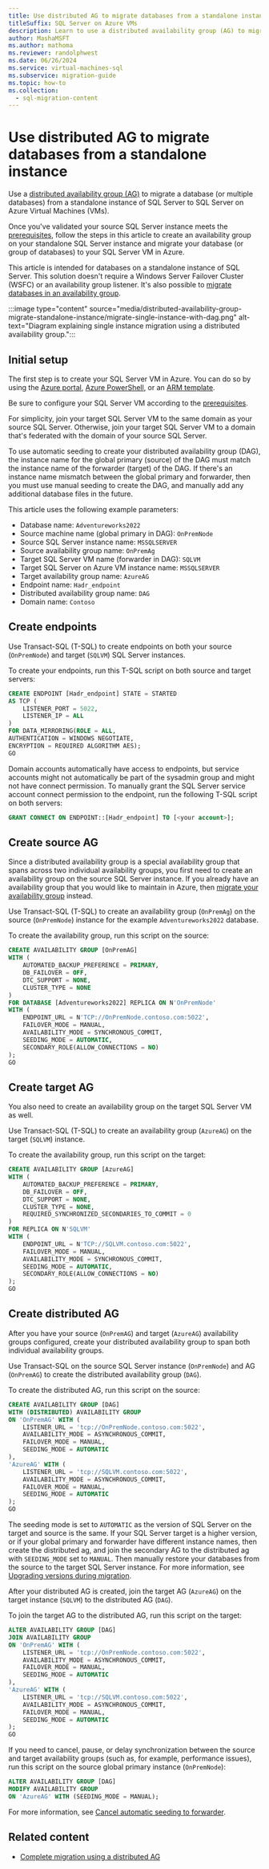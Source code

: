 ```yaml
---
title: Use distributed AG to migrate databases from a standalone instance
titleSuffix: SQL Server on Azure VMs
description: Learn to use a distributed availability group (AG) to migrate a database (or multiple databases) from a standalone instance of SQL Server to a target SQL Server on Azure VM.
author: MashaMSFT
ms.author: mathoma
ms.reviewer: randolphwest
ms.date: 06/26/2024
ms.service: virtual-machines-sql
ms.subservice: migration-guide
ms.topic: how-to
ms.collection:
  - sql-migration-content
---
```

# Use distributed AG to migrate databases from a standalone instance

Use a [distributed availability group (AG)](/sql/database-engine/availability-groups/windows/distributed-availability-groups) to migrate a database (or multiple databases) from a standalone instance of SQL Server to SQL Server on Azure Virtual Machines (VMs).

Once you've validated your source SQL Server instance meets the [prerequisites](distributed-availability-group-prerequisites.md), follow the steps in this article to create an availability group on your standalone SQL Server instance and migrate your database (or group of databases) to your SQL Server VM in Azure.

This article is intended for databases on a standalone instance of SQL Server. This solution doesn't require a Windows Server Failover Cluster (WSFC) or an availability group listener. It's also possible to [migrate databases in an availability group](distributed-availability-group-migrate-availability-group.md).

:::image type="content" source="media/distributed-availability-group-migrate-standalone-instance/migrate-single-instance-with-dag.png" alt-text="Diagram explaining single instance migration using a distributed availability group.":::

## Initial setup

The first step is to create your SQL Server VM in Azure. You can do so by using the [Azure portal](/azure/azure-sql/virtual-machines/windows/sql-vm-create-portal-quickstart), [Azure PowerShell](/azure/azure-sql/virtual-machines/windows/sql-vm-create-powershell-quickstart), or an [ARM template](/azure/azure-sql/virtual-machines/windows/create-sql-vm-resource-manager-template).

Be sure to configure your SQL Server VM according to the [prerequisites](distributed-availability-group-prerequisites.md).

For simplicity, join your target SQL Server VM to the same domain as your source SQL Server. Otherwise, join your target SQL Server VM to a domain that's federated with the domain of your source SQL Server.

To use automatic seeding to create your distributed availability group (DAG), the instance name for the global primary (source) of the DAG must match the instance name of the forwarder (target) of the DAG. If there's an instance name mismatch between the global primary and forwarder, then you must use manual seeding to create the DAG, and manually add any additional database files in the future.

This article uses the following example parameters:

- Database name: `Adventureworks2022`
- Source machine name (global primary in DAG): `OnPremNode`
- Source SQL Server instance name: `MSSQLSERVER`
- Source availability group name: `OnPremAg`
- Target SQL Server VM name (forwarder in DAG): `SQLVM`
- Target SQL Server on Azure VM instance name: `MSSQLSERVER`
- Target availability group name: `AzureAG`
- Endpoint name: `Hadr_endpoint`
- Distributed availability group name: `DAG`
- Domain name: `Contoso`

## Create endpoints

Use Transact-SQL (T-SQL) to create endpoints on both your source (`OnPremNode`) and target (`SQLVM`) SQL Server instances.

To create your endpoints, run this T-SQL script on both source and target servers:

```sql
CREATE ENDPOINT [Hadr_endpoint] STATE = STARTED
AS TCP (
    LISTENER_PORT = 5022,
    LISTENER_IP = ALL
)
FOR DATA_MIRRORING(ROLE = ALL,
AUTHENTICATION = WINDOWS NEGOTIATE,
ENCRYPTION = REQUIRED ALGORITHM AES);
GO
```

Domain accounts automatically have access to endpoints, but service accounts might not automatically be part of the sysadmin group and might not have connect permission. To manually grant the SQL Server service account connect permission to the endpoint, run the following T-SQL script on both servers:

```sql
GRANT CONNECT ON ENDPOINT::[Hadr_endpoint] TO [<your account>];
```

## Create source AG

Since a distributed availability group is a special availability group that spans across two individual availability groups, you first need to create an availability group on the source SQL Server instance. If you already have an availability group that you would like to maintain in Azure, then [migrate your availability group](distributed-availability-group-migrate-availability-group.md) instead.

Use Transact-SQL (T-SQL) to create an availability group (`OnPremAg`) on the source (`OnPremNode`) instance for the example `Adventureworks2022` database.

To create the availability group, run this script on the source:

```sql
CREATE AVAILABILITY GROUP [OnPremAG]
WITH (
    AUTOMATED_BACKUP_PREFERENCE = PRIMARY,
    DB_FAILOVER = OFF,
    DTC_SUPPORT = NONE,
    CLUSTER_TYPE = NONE
)
FOR DATABASE [Adventureworks2022] REPLICA ON N'OnPremNode'
WITH (
    ENDPOINT_URL = N'TCP://OnPremNode.contoso.com:5022',
    FAILOVER_MODE = MANUAL,
    AVAILABILITY_MODE = SYNCHRONOUS_COMMIT,
    SEEDING_MODE = AUTOMATIC,
    SECONDARY_ROLE(ALLOW_CONNECTIONS = NO)
);
GO
```

## Create target AG

You also need to create an availability group on the target SQL Server VM as well.

Use Transact-SQL (T-SQL) to create an availability group (`AzureAG`) on the target (`SQLVM`) instance.

To create the availability group, run this script on the target:

```sql
CREATE AVAILABILITY GROUP [AzureAG]
WITH (
    AUTOMATED_BACKUP_PREFERENCE = PRIMARY,
    DB_FAILOVER = OFF,
    DTC_SUPPORT = NONE,
    CLUSTER_TYPE = NONE,
    REQUIRED_SYNCHRONIZED_SECONDARIES_TO_COMMIT = 0
)
FOR REPLICA ON N'SQLVM'
WITH (
    ENDPOINT_URL = N'TCP://SQLVM.contoso.com:5022',
    FAILOVER_MODE = MANUAL,
    AVAILABILITY_MODE = SYNCHRONOUS_COMMIT,
    SEEDING_MODE = AUTOMATIC,
    SECONDARY_ROLE(ALLOW_CONNECTIONS = NO)
);
GO
```

## Create distributed AG

After you have your source (`OnPremAG`) and target (`AzureAG`) availability groups configured, create your distributed availability group to span both individual availability groups.

Use Transact-SQL on the source SQL Server instance (`OnPremNode`) and AG (`OnPremAG`) to create the distributed availability group (`DAG`).

To create the distributed AG, run this script on the source:

```sql
CREATE AVAILABILITY GROUP [DAG]
WITH (DISTRIBUTED) AVAILABILITY GROUP
ON 'OnPremAG' WITH (
    LISTENER_URL = 'tcp://OnPremNode.contoso.com:5022',
    AVAILABILITY_MODE = ASYNCHRONOUS_COMMIT,
    FAILOVER_MODE = MANUAL,
    SEEDING_MODE = AUTOMATIC
),
'AzureAG' WITH (
    LISTENER_URL = 'tcp://SQLVM.contoso.com:5022',
    AVAILABILITY_MODE = ASYNCHRONOUS_COMMIT,
    FAILOVER_MODE = MANUAL,
    SEEDING_MODE = AUTOMATIC
);
GO
```

The seeding mode is set to `AUTOMATIC` as the version of SQL Server on the target and source is the same. If your SQL Server target is a higher version, or if your global primary and forwarder have different instance names, then create the distributed ag, and join the secondary AG to the distributed ag with `SEEDING_MODE` set to `MANUAL`. Then manually restore your databases from the source to the target SQL Server instance. For more information, see [Upgrading versions during migration](/sql/database-engine/availability-groups/windows/distributed-availability-groups#cautions-when-using-distributed-availability-groups-to-migrate-to-higher-sql-server-versions).

After your distributed AG is created, join the target AG (`AzureAG`) on the target instance (`SQLVM`) to the distributed AG (`DAG`).

To join the target AG to the distributed AG, run this script on the target:

```sql
ALTER AVAILABILITY GROUP [DAG]
JOIN AVAILABILITY GROUP
ON 'OnPremAG' WITH (
    LISTENER_URL = 'tcp://OnPremNode.contoso.com:5022',
    AVAILABILITY_MODE = ASYNCHRONOUS_COMMIT,
    FAILOVER_MODE = MANUAL,
    SEEDING_MODE = AUTOMATIC
),
'AzureAG' WITH (
    LISTENER_URL = 'tcp://SQLVM.contoso.com:5022',
    AVAILABILITY_MODE = ASYNCHRONOUS_COMMIT,
    FAILOVER_MODE = MANUAL,
    SEEDING_MODE = AUTOMATIC
);
GO
```

If you need to cancel, pause, or delay synchronization between the source and target availability groups (such as, for example, performance issues), run this script on the source global primary instance (`OnPremNode`):

```sql
ALTER AVAILABILITY GROUP [DAG]
MODIFY AVAILABILITY GROUP
ON 'AzureAG' WITH (SEEDING_MODE = MANUAL);
```

For more information, see [Cancel automatic seeding to forwarder](/sql/database-engine/availability-groups/windows/configure-distributed-availability-groups#cancel-automatic-seeding-to-forwarder).

## Related content

- [Complete migration using a distributed AG](distributed-availability-group-migrate-complete.md)
